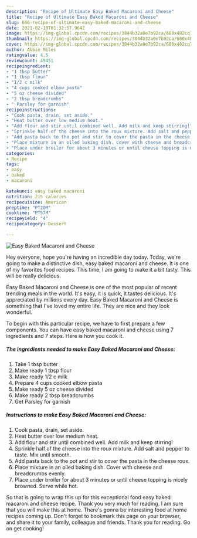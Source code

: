 ```yaml
---
description: "Recipe of Ultimate Easy Baked Macaroni and Cheese"
title: "Recipe of Ultimate Easy Baked Macaroni and Cheese"
slug: 666-recipe-of-ultimate-easy-baked-macaroni-and-cheese
date: 2021-02-10T01:32:57.964Z
image: https://img-global.cpcdn.com/recipes/3044b32a0e7b92ca/680x482cq70/easy-baked-macaroni-and-cheese-recipe-main-photo.jpg
thumbnail: https://img-global.cpcdn.com/recipes/3044b32a0e7b92ca/680x482cq70/easy-baked-macaroni-and-cheese-recipe-main-photo.jpg
cover: https://img-global.cpcdn.com/recipes/3044b32a0e7b92ca/680x482cq70/easy-baked-macaroni-and-cheese-recipe-main-photo.jpg
author: Abbie Miles
ratingvalue: 4.5
reviewcount: 49451
recipeingredient:
- "1 tbsp butter"
- "1 tbsp flour"
- "1/2 c milk"
- "4 cups cooked elbow pasta"
- "5 oz cheese divided"
- "2 tbsp breadcrumbs"
- " Parsley for garnish"
recipeinstructions:
- "Cook pasta, drain, set aside."
- "Heat butter over low medium heat."
- "Add flour and stir until combined well. Add milk and keep stirring!"
- "Sprinkle half of the cheese into the roux mixture. Add salt and pepper to taste. Mix until smooth."
- "Add pasta back to the pot and stir to cover the pasta in the cheese roux."
- "Place mixture in an oiled baking dish. Cover with cheese and breadcrumbs evenly."
- "Place under broiler for about 3 minutes or until cheese topping is nicely browned. Serve while hot."
categories:
- Recipe
tags:
- easy
- baked
- macaroni

katakunci: easy baked macaroni 
nutrition: 215 calories
recipecuisine: American
preptime: "PT20M"
cooktime: "PT57M"
recipeyield: "4"
recipecategory: Dessert

---
```



![Easy Baked Macaroni and Cheese](https://img-global.cpcdn.com/recipes/3044b32a0e7b92ca/680x482cq70/easy-baked-macaroni-and-cheese-recipe-main-photo.jpg)

Hey everyone, hope you're having an incredible day today. Today, we're going to make a distinctive dish, easy baked macaroni and cheese. It is one of my favorites food recipes. This time, I am going to make it a bit tasty. This will be really delicious.

Easy Baked Macaroni and Cheese is one of the most popular of recent trending meals in the world. It's easy, it is quick, it tastes delicious. It's appreciated by millions every day. Easy Baked Macaroni and Cheese is something that I've loved my entire life. They are nice and they look wonderful.




To begin with this particular recipe, we have to first prepare a few components. You can have easy baked macaroni and cheese using 7 ingredients and 7 steps. Here is how you cook it.

<!--inarticleads1-->

##### The ingredients needed to make Easy Baked Macaroni and Cheese:

1. Take 1 tbsp butter
1. Make ready 1 tbsp flour
1. Make ready 1/2 c milk
1. Prepare 4 cups cooked elbow pasta
1. Make ready 5 oz cheese divided
1. Make ready 2 tbsp breadcrumbs
1. Get  Parsley for garnish




<!--inarticleads2-->

##### Instructions to make Easy Baked Macaroni and Cheese:

1. Cook pasta, drain, set aside.
1. Heat butter over low medium heat.
1. Add flour and stir until combined well. Add milk and keep stirring!
1. Sprinkle half of the cheese into the roux mixture. Add salt and pepper to taste. Mix until smooth.
1. Add pasta back to the pot and stir to cover the pasta in the cheese roux.
1. Place mixture in an oiled baking dish. Cover with cheese and breadcrumbs evenly.
1. Place under broiler for about 3 minutes or until cheese topping is nicely browned. Serve while hot.




So that is going to wrap this up for this exceptional food easy baked macaroni and cheese recipe. Thank you very much for reading. I am sure that you will make this at home. There's gonna be interesting food at home recipes coming up. Don't forget to bookmark this page on your browser, and share it to your family, colleague and friends. Thank you for reading. Go on get cooking!

